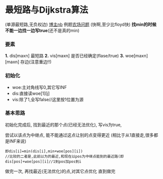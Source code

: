 # 最短路与Dijkstra算法
(单源最短路,无负权边)
[博主nb](https://www.cnblogs.com/godfray/p/4077146.html)
例题[农场问题]()
(快啊,至少比floyd快)
**找min的时候不能一边找一边写true**(还不是真的min)
### 要素
**1.** dis[maxn] 最短路
**2.** vis[maxn] 是否已经确定(flase/true)
**3.** woe[maxn][maxn] 存边(注意重边!!)


### 初始化
* woe:主对角线写0,其它写INF
* dis:直接读woe[1][j]
* vis:除了1,全写false//这里按1位置为源

### 基本思路
初始化完成后,
找到最近的那个点(已经无法优化),
写vis为true,

尝试以该点为中继点,
能不能通过这点让别的点变得更近
(相比于从1直接走,很多都是INF来说)
```
即dis[i]=min(dis[i],min+woe[pos][i])
//比较的二者是,此前以为的最近,和现在以pos为中继点能到的最近路(即dis[pos]+woe[pos][i]//1到pos加pos到i
```
做完一次,
再找最近(无法优化)的点,对其它点优化
直到做完
